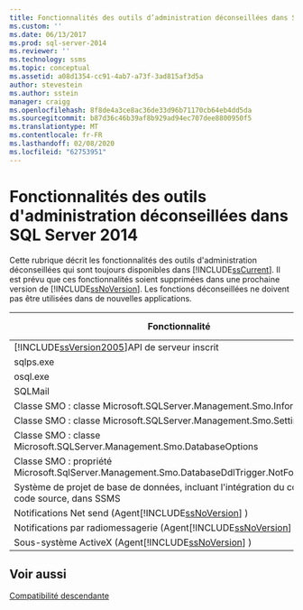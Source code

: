 ```yaml
---
title: Fonctionnalités des outils d’administration déconseillées dans SQL Server 2014 | Microsoft Docs
ms.custom: ''
ms.date: 06/13/2017
ms.prod: sql-server-2014
ms.reviewer: ''
ms.technology: ssms
ms.topic: conceptual
ms.assetid: a08d1354-cc91-4ab7-a73f-3ad815af3d5a
author: stevestein
ms.author: sstein
manager: craigg
ms.openlocfilehash: 8f8de4a3ce8ac36de33d96b71170cb64eb4dd5da
ms.sourcegitcommit: b87d36c46b39af8b929ad94ec707dee8800950f5
ms.translationtype: MT
ms.contentlocale: fr-FR
ms.lasthandoff: 02/08/2020
ms.locfileid: "62753951"
---
```

# <a name="deprecated-management-tools-features-in-sql-server-2014"></a>Fonctionnalités des outils d'administration déconseillées dans SQL Server 2014
  Cette rubrique décrit les fonctionnalités des outils d'administration déconseillées qui sont toujours disponibles dans [!INCLUDE[ssCurrent](../includes/sscurrent-md.md)]. Il est prévu que ces fonctionnalités soient supprimées dans une prochaine version de [!INCLUDE[ssNoVersion](../includes/ssnoversion-md.md)]. Les fonctions déconseillées ne doivent pas être utilisées dans de nouvelles applications.  
  
|Fonctionnalité|Étape d'abandon|  
|-------------|-----------------------|  
|[!INCLUDE[ssVersion2005](../includes/ssversion2005-md.md)]API de serveur inscrit|Annonce|  
|sqlps.exe|Avertissement|  
|osql.exe|Avertissement|  
|SQLMail|Avertissement|  
|Classe SMO : classe Microsoft.SQLServer.Management.Smo.Information|Annonce|  
|Classe SMO : classe Microsoft.SQLServer.Management.Smo.Settings|Annonce|  
|Classe SMO : classe Microsoft.SQLServer.Management.Smo.DatabaseOptions|Annonce|  
|Classe SMO : propriété Microsoft.SqlServer.Management.Smo.DatabaseDdlTrigger.NotForReplication|Annonce|  
|Système de projet de base de données, incluant l'intégration du contrôle de code source, dans SSMS|Annonce|  
|Notifications Net send (Agent[!INCLUDE[ssNoVersion](../includes/ssnoversion-md.md)] )|Annonce|  
|Notifications par radiomessagerie (Agent[!INCLUDE[ssNoVersion](../includes/ssnoversion-md.md)] )|Annonce|  
|Sous-système ActiveX (Agent[!INCLUDE[ssNoVersion](../includes/ssnoversion-md.md)] )|Annonce|  
  
## <a name="see-also"></a>Voir aussi  
 [Compatibilité descendante](../../2014/getting-started/backward-compatibility.md)  
  
  
